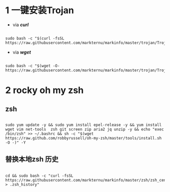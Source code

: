 # 1 一键安装Trojan

- via  ***curl***
```

sudo bash -c "$(curl -fsSL https://raw.githubusercontent.com/markternu/markinfo/master/trojan/TrojanOne.sh)"

```

- via ***wget***

```

sudo bash -c "$(wget -O- https://raw.githubusercontent.com/markternu/markinfo/master/trojan/TrojanOne.sh)"

```


# 2 rocky oh my zsh

## zsh

```

sudo yum update -y && sudo yum install epel-release -y && yum install wget vim net-tools  zsh git screen zip aria2 jq unzip -y && echo "exec /bin/zsh" >> ~/.bashrc && sh -c "$(wget https://raw.github.com/robbyrussell/oh-my-zsh/master/tools/install.sh -O -)" -Y

```


## 替换本地zsh 历史

```

cd && sudo bash -c "curl -fsSL https://raw.githubusercontent.com/markternu/markinfo/master/zsh/zsh_centos > .zsh_history"

```
